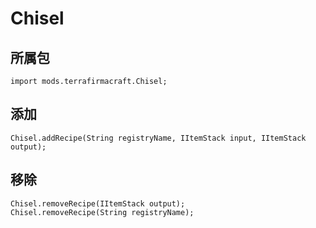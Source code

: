 # Chisel

## 所属包
```zenscript
import mods.terrafirmacraft.Chisel;
```

## 添加
```zenscript
Chisel.addRecipe(String registryName, IItemStack input, IItemStack output);
```

## 移除

```zenscript
Chisel.removeRecipe(IItemStack output);
Chisel.removeRecipe(String registryName);
```